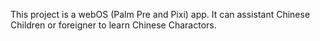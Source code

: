 This project is a webOS (Palm Pre and Pixi) app. It can assistant Chinese Children or foreigner to learn Chinese Charactors.